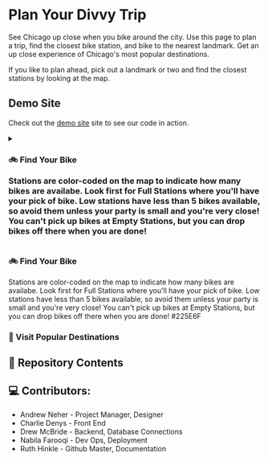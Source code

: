 # Plan Your Divvy Trip

See Chicago up close when you bike around the city. Use this page to plan a trip, find the closest bike station, and bike to the nearest landmark. 
Get an up close experience of Chicago's most popular destinations. 

If you like to plan ahead, pick out a landmark or two and find the closest stations by looking at the map. 

## Demo Site
Check out the [demo site](https://ruthhinkle.github.io/project-2/index.html) site to see our code in action. 

<details>
  <summary markdown="span"><h3> 🚲 Find Your Bike</h3</summary>

  Stations are color-coded on the map to indicate how many bikes are availabe. Look first for Full Stations where you'll have your pick of bike. Low stations have less than 5 bikes available, so avoid them unless your party is small and you're very close! You can't pick up bikes at Empty Stations, but you can drop bikes off there when you are done!
  
</details>

### 🚲 Find Your Bike
Stations are color-coded on the map to indicate how many bikes are availabe. Look first for Full Stations where you'll have your pick of bike. Low stations have less than 5 bikes available, so avoid them unless your party is small and you're very close! You can't pick up bikes at Empty Stations, but you can drop bikes off there when you are done!  #225E6F

### 🗽 Visit Popular Destinations

## 📁 Repository Contents

## 💻 Contributors:
* Andrew Neher - Project Manager, Designer
* Charlie Denys - Front End
* Drew McBride - Backend, Database Connections
* Nabila Farooqi - Dev Ops, Deployment
* Ruth Hinkle - Github Master, Documentation
